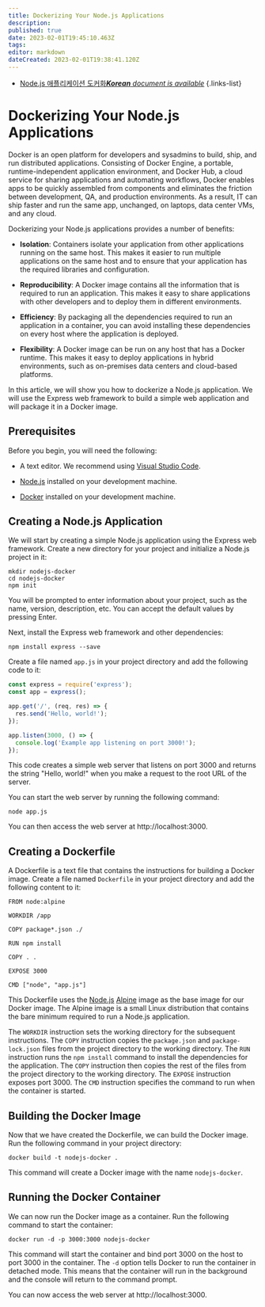```yaml
---
title: Dockerizing Your Node.js Applications
description: 
published: true
date: 2023-02-01T19:45:10.463Z
tags: 
editor: markdown
dateCreated: 2023-02-01T19:38:41.120Z
---
```


- [Node.js 애플리케이션 도커화***Korean** document is available*](/ko/Knowledge-base/Backend/dockerizing-your-node-js-applications)
{.links-list}


# Dockerizing Your Node.js Applications

Docker is an open platform for developers and sysadmins to build, ship, and run distributed applications. Consisting of Docker Engine, a portable, runtime-independent application environment, and Docker Hub, a cloud service for sharing applications and automating workflows, Docker enables apps to be quickly assembled from components and eliminates the friction between development, QA, and production environments.  As a result, IT can ship faster and run the same app, unchanged, on laptops, data center VMs, and any cloud.

Dockerizing your Node.js applications provides a number of benefits:

- **Isolation**: Containers isolate your application from other applications running on the same host. This makes it easier to run multiple applications on the same host and to ensure that your application has the required libraries and configuration.

- **Reproducibility**: A Docker image contains all the information that is required to run an application. This makes it easy to share applications with other developers and to deploy them in different environments.

- **Efficiency**: By packaging all the dependencies required to run an application in a container, you can avoid installing these dependencies on every host where the application is deployed.

- **Flexibility**: A Docker image can be run on any host that has a Docker runtime. This makes it easy to deploy applications in hybrid environments, such as on-premises data centers and cloud-based platforms.

In this article, we will show you how to dockerize a Node.js application. We will use the Express web framework to build a simple web application and will package it in a Docker image.

## Prerequisites

Before you begin, you will need the following:

- A text editor. We recommend using [Visual Studio Code](https://code.visualstudio.com/).

- [Node.js](https://nodejs.org/en/) installed on your development machine.

- [Docker](https://www.docker.com/) installed on your development machine.

## Creating a Node.js Application

We will start by creating a simple Node.js application using the Express web framework. Create a new directory for your project and initialize a Node.js project in it:

```
mkdir nodejs-docker
cd nodejs-docker
npm init
```

You will be prompted to enter information about your project, such as the name, version, description, etc. You can accept the default values by pressing Enter.

Next, install the Express web framework and other dependencies:

```
npm install express --save
```

Create a file named `app.js` in your project directory and add the following code to it:

```javascript
const express = require('express');
const app = express();

app.get('/', (req, res) => {
  res.send('Hello, world!');
});

app.listen(3000, () => {
  console.log('Example app listening on port 3000!');
});
```

This code creates a simple web server that listens on port 3000 and returns the string "Hello, world!" when you make a request to the root URL of the server.

You can start the web server by running the following command:

```
node app.js
```

You can then access the web server at http://localhost:3000.

## Creating a Dockerfile

A Dockerfile is a text file that contains the instructions for building a Docker image. Create a file named `Dockerfile` in your project directory and add the following content to it:

```
FROM node:alpine

WORKDIR /app

COPY package*.json ./

RUN npm install

COPY . .

EXPOSE 3000

CMD ["node", "app.js"]
```

This Dockerfile uses the [Node.js](https://hub.docker.com/_/node/) [Alpine](https://hub.docker.com/_/alpine/) image as the base image for our Docker image. The Alpine image is a small Linux distribution that contains the bare minimum required to run a Node.js application.

The `WORKDIR` instruction sets the working directory for the subsequent instructions. The `COPY` instruction copies the `package.json` and `package-lock.json` files from the project directory to the working directory. The `RUN` instruction runs the `npm install` command to install the dependencies for the application. The `COPY` instruction then copies the rest of the files from the project directory to the working directory. The `EXPOSE` instruction exposes port 3000. The `CMD` instruction specifies the command to run when the container is started.

## Building the Docker Image

Now that we have created the Dockerfile, we can build the Docker image. Run the following command in your project directory:

```
docker build -t nodejs-docker .
```

This command will create a Docker image with the name `nodejs-docker`.

## Running the Docker Container

We can now run the Docker image as a container. Run the following command to start the container:

```
docker run -d -p 3000:3000 nodejs-docker
```

This command will start the container and bind port 3000 on the host to port 3000 in the container. The `-d` option tells Docker to run the container in detached mode. This means that the container will run in the background and the console will return to the command prompt.

You can now access the web server at http://localhost:3000.